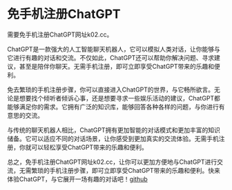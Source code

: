 # 免手机注册ChatGPT

需要免手机注册ChatGPT网址k02.cc。

ChatGPT是一款强大的人工智能聊天机器人，它可以模拟人类对话，让你能够与它进行有趣的对话和交流。不仅如此，ChatGPT还可以帮助你解决问题、寻求建议，甚至是陪伴你聊天。无需手机注册，即可立即享受ChatGPT带来的乐趣和便利。

免去繁琐的手机注册步骤，你可以直接进入ChatGPT的世界，与它畅所欲言。无论是想要找个倾听者倾诉心事，还是想要寻求一些娱乐活动的建议，ChatGPT都能够满足你的需求。它拥有广泛的知识库，能够回答各种各样的问题，与你进行有意思的交流。

与传统的聊天机器人相比，ChatGPT拥有更加智能的对话模式和更加丰富的知识储备。它可以适应不同的对话场景，让你感受到更加真实的交流体验。无需手机注册，你就可以轻松享受ChatGPT带来的乐趣和便利。

总之，免手机注册ChatGPT网址k02.cc，让你可以更加方便地与ChatGPT进行交流，无需繁琐的手机注册步骤，即可立即享受ChatGPT带来的乐趣和便利。快来体验ChatGPT，与它展开一场有趣的对话吧！[github](https://github.com)